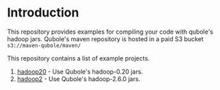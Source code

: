 # Introduction
This repository provides examples for compiling your code with qubole's hadoop jars. Qubole's maven repository is hosted in a paid S3 bucket `s3://maven-qubole/maven/`

This repository contains a list of example projects.

1. [hadoop20](hadoop20/) - Use Qubole's hadoop-0.20 jars.
2. [hadoop2](hadoop2/) - Use Qubole's hadoop-2.6.0 jars.
